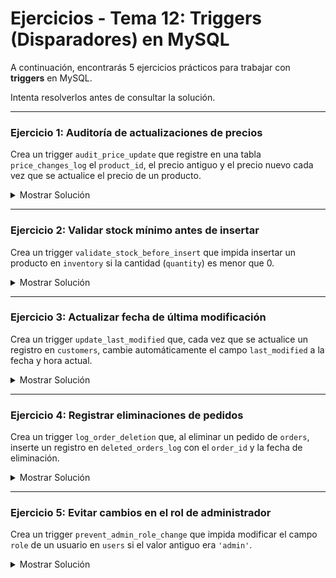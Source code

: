 # **Ejercicios - Tema 12: Triggers (Disparadores) en MySQL**

A continuación, encontrarás 5 ejercicios prácticos para trabajar con **triggers** en MySQL.

Intenta resolverlos antes de consultar la solución.

---

### **Ejercicio 1: Auditoría de actualizaciones de precios**

Crea un trigger `audit_price_update` que registre en una tabla `price_changes_log` el `product_id`, el precio antiguo y el precio nuevo cada vez que se actualice el precio de un producto.

<details><summary>Mostrar Solución</summary>

```sql
DELIMITER $$
CREATE TRIGGER audit_price_update
AFTER UPDATE ON products
FOR EACH ROW
BEGIN
  IF NEW.price <> OLD.price THEN
    INSERT INTO price_changes_log(product_id, old_price, new_price, change_date)
    VALUES (OLD.id, OLD.price, NEW.price, NOW());
  END IF;
END $$
DELIMITER ;
```

</details>

---

### **Ejercicio 2: Validar stock mínimo antes de insertar**

Crea un trigger `validate_stock_before_insert` que impida insertar un producto en `inventory` si la cantidad (`quantity`) es menor que 0.

<details><summary>Mostrar Solución</summary>

```sql
DELIMITER $$
CREATE TRIGGER validate_stock_before_insert
BEFORE INSERT ON inventory
FOR EACH ROW
BEGIN
  IF NEW.quantity < 0 THEN
    SIGNAL SQLSTATE '45000'
    SET MESSAGE_TEXT = 'La cantidad no puede ser negativa';
  END IF;
END $$
DELIMITER ;
```

</details>

---

### **Ejercicio 3: Actualizar fecha de última modificación**

Crea un trigger `update_last_modified` que, cada vez que se actualice un registro en `customers`, cambie automáticamente el campo `last_modified` a la fecha y hora actual.

<details><summary>Mostrar Solución</summary>

```sql
DELIMITER $$
CREATE TRIGGER update_last_modified
BEFORE UPDATE ON customers
FOR EACH ROW
BEGIN
  SET NEW.last_modified = NOW();
END $$
DELIMITER ;
```

</details>

---

### **Ejercicio 4: Registrar eliminaciones de pedidos**

Crea un trigger `log_order_deletion` que, al eliminar un pedido de `orders`, inserte un registro en `deleted_orders_log` con el `order_id` y la fecha de eliminación.

<details><summary>Mostrar Solución</summary>

```sql
DELIMITER $$
CREATE TRIGGER log_order_deletion
AFTER DELETE ON orders
FOR EACH ROW
BEGIN
  INSERT INTO deleted_orders_log(order_id, deleted_at)
  VALUES (OLD.id, NOW());
END $$
DELIMITER ;
```

</details>

---

### **Ejercicio 5: Evitar cambios en el rol de administrador**

Crea un trigger `prevent_admin_role_change` que impida modificar el campo `role` de un usuario en `users` si el valor antiguo era `'admin'`.

<details><summary>Mostrar Solución</summary>

```sql
DELIMITER $$
CREATE TRIGGER prevent_admin_role_change
BEFORE UPDATE ON users
FOR EACH ROW
BEGIN
  IF OLD.role = 'admin' AND NEW.role <> 'admin' THEN
    SIGNAL SQLSTATE '45000'
    SET MESSAGE_TEXT = 'No se permite cambiar el rol de administrador';
  END IF;
END $$
DELIMITER ;
```

</details>
